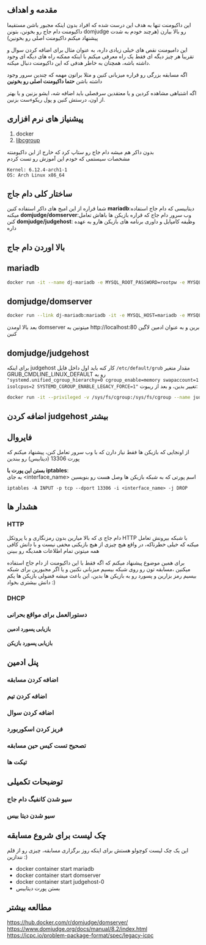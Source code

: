 ## مقدمه و اهداف
این داکیومنت تنها به هدف این درست شده که افراد بدون اینکه مجبور باشن مستقیما داکیومنت دام جاج رو بخونن، بتونن
domjudge
رو بالا بیارن (هرچند خودم به شدت پیشنهاد میکنم داکیومنت اصلی رو بخونین)


این دامیومنت نقص های خیلی زیادی داره، به عنوان مثال برای اضافه کردن سوال و تقریبا هر چیز دیگه ای فقط یک راه معرفی میکنم با اینکه ممکنه راه های دیگه ای وجود داشته باشه، همچنان به خاطر هدفی که این داکیومنت دنبال میکنه.

اگه مسابقه بزرگی رو قراره میزبانی کنین و مثلا براتون مهمه که چندین سرور وجود داشته باشن **حتما داکیومنت اصلی رو بخونین**

اگه اشتباهی مشاهده کردین و یا معتقدین سرفصلی باید اضافه شه، ایشو بزنین و یا بهتر از اون، درستش کنین و پول ریکوءست بزنین.

## پیشنیاز های نرم افزاری
1. docker
2. [libcgroup](https://aur.archlinux.org/pkgbase/libcgroup)  

بدون داکر هم میشه دام جاج رو ستاپ کرد که خارج از این داکیومنته  
مشخصات سیستمی که خودم این آموزش رو تست کردم
```
Kernel: 6.12.4-arch1-1 
OS: Arch Linux x86_64
```
## ساختار کلی دام جاج
شما قراره از این امیج های داکر استفاده کنین
**mariadb**:دیتابیسی که دام جاج استفاده میکنه
**domjudge/domserver**:وب سرور دام جاج که قراره بازیکن ها باهاش تعامل کنن
**domjudge/judgehost**: وظیفه کامپایل و داوری برنامه های بازیکن هارو به عهده داره


## بالا اوردن دام جاج
## mariadb
```bash
docker run -it --name dj-mariadb -e MYSQL_ROOT_PASSWORD=rootpw -e MYSQL_USER=domjudge -e MYSQL_PASSWORD=djpw -e MYSQL_DATABASE=domjudge -p 13306:3306 mariadb --max-connections=1000
```
## domjudge/domserver
```bash
docker run --link dj-mariadb:mariadb -it -e MYSQL_HOST=mariadb -e MYSQL_USER=domjudge -e MYSQL_DATABASE=domjudge -e MYSQL_PASSWORD=djpw -e MYSQL_ROOT_PASSWORD=rootpw -p 80:80 --name domserver domjudge/domserver:latest
```
بعد بالا اومدن 
domserver
میتونین به http://localhost:80 برین و به عنوان ادمین لاگین کنین
## domjudge/judgehost

 برای اینکه 
 judgehost 
 کار کنه باید اول داخل فایل 
 `/etc/default/grub` 
 مقدار متغیر 
 GRUB_CMDLINE_LINUX_DEFAULT 
 رو به 
`"systemd.unified_cgroup_hierarchy=0 cgroup_enable=memory swapaccount=1 isolcpus=2 SYSTEMD_CGROUP_ENABLE_LEGACY_FORCE=1"` 
تغییر بدین، و بعد از ریبوت:

```bash
docker run -it --privileged -v /sys/fs/cgroup:/sys/fs/cgroup --name judgehost-0 --link domserver:domserver --hostname judgedaemon-0 -e DAEMON_ID=0 domjudge/judgehost:latest
```
## اضافه کردن judgehost بیشتر
## فایروال
از اونجایی که بازیکن ها فقط نیاز دارن که با وب سرور تعامل کنن، پیشنهاد میکنم که پورت 13306 (دیتابیس) رو ببندین


**بستن این پورت با iptables**:  
به جای 
<interface_name>
 اسم پورتی که به شبکه بازیکن ها وصل هست رو بنویسین
```
iptables -A INPUT -p tcp --dport 13306 -i <interface_name> -j DROP
```
## هشدار ها
### HTTP
دام جاج ی که بالا میارین بدون رمزنگاری و با پروتکل HTTP با شبکه بیرونش تعامل میکنه که خیلی خطرناکه، در واقع هیچ چیزی از هیچ بازیکنی مخفی نیست و با دانش کافی همه میتونن تمام اطلاعات همدیگه رو ببینن

برای همین موضوع پیشنهاد میکنم که اگه فقط با این داکیومنت از دام جاج استفاده میکنین ،مسابقه تون رو روی شبکه بیسیم میزبانی نکنین و یا اگر مجبورین برای شبکه بیسیم رمز بزارین و پسورد رو به بازیکن ها بدین، این باعث میشه فضولی بازیکن ها یکم دانش بیشتری بخواد :) 
### DHCP

### دستورالعمل برای مواقع بحرانی
#### بازیابی پسورد ادمین
#### بازیابی پسورد بازیکن
## پنل ادمین
### اضافه کردن مسابقه
### اضافه کردن تیم
### اضافه کردن سوال
### فریز کردن اسکوربورد
### تصحیح تست کیس حین مسابقه
### تیکت ها
## توضبحات تکمیلی
### سیو شدن کانفیگ دام جاج
### سیو شدن دیتا بیس
## چک لیست برای شروع مسابقه
این یک چک لیست کوچولو هستش برای اینکه روز برگزاری مسابقه، چیزی رو از قلم نندازین :)
- docker container start mariadb
- docker container start domserver
- docker container start judgehost-0
- بستن پورت دیتابیس
## مطالعه بیشتر
https://hub.docker.com/r/domjudge/domserver/
https://www.domjudge.org/docs/manual/8.2/index.html
https://icpc.io/problem-package-format/spec/legacy-icpc

